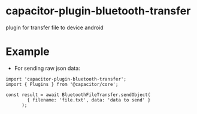 # capacitor-plugin-bluetooth-transfer

plugin for transfer file to device android

# Example

- For sending raw json data:

```
import 'capacitor-plugin-bluetooth-transfer';
import { Plugins } from '@capacitor/core';

const result = await BluetoothFileTransfer.sendObject(
        { filename: 'file.txt', data: 'data to send' }
      );
```
